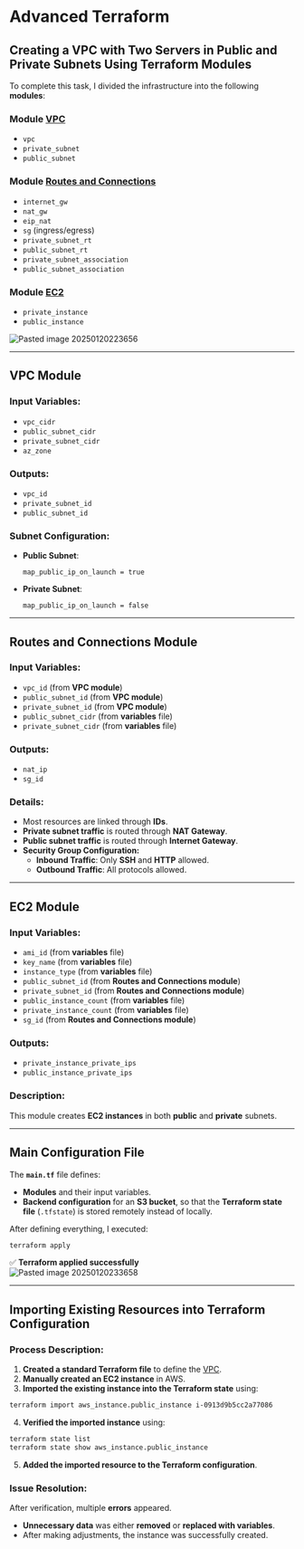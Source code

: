 # **Advanced Terraform**

## **Creating a VPC with Two Servers in Public and Private Subnets Using Terraform Modules**

To complete this task, I divided the infrastructure into the following **modules**:

### **Module [VPC](terraform_modules/modules/vpc/main.tf)**

- `vpc`
- `private_subnet`
- `public_subnet`

### **Module [Routes and Connections](terraform_modules/modules/routes_and_connections/main.tf)**

- `internet_gw`
- `nat_gw`
- `eip_nat`
- `sg` (ingress/egress)
- `private_subnet_rt`
- `public_subnet_rt`
- `private_subnet_association`
- `public_subnet_association`

### **Module [EC2](terraform_modules/modules/ec2/main.tf)**

- `private_instance`
- `public_instance`

![Pasted image 20250120223656](https://github.com/user-attachments/assets/e2a4434a-2cf3-421f-84b4-79032a46aba6)

---

## **VPC Module**

### **Input Variables:**
- `vpc_cidr`
- `public_subnet_cidr`
- `private_subnet_cidr`
- `az_zone`

### **Outputs:**
- `vpc_id`
- `private_subnet_id`
- `public_subnet_id`

### **Subnet Configuration:**
- **Public Subnet**:  
  ```hcl
  map_public_ip_on_launch = true
  ```
- **Private Subnet**:  
  ```hcl
  map_public_ip_on_launch = false
  ```

---

## **Routes and Connections Module**

### **Input Variables:**
- `vpc_id` (from **VPC module**)
- `public_subnet_id` (from **VPC module**)
- `private_subnet_id` (from **VPC module**)
- `public_subnet_cidr` (from **variables** file)
- `private_subnet_cidr` (from **variables** file)

### **Outputs:**
- `nat_ip`
- `sg_id`

### **Details:**
- Most resources are linked through **IDs**.
- **Private subnet traffic** is routed through **NAT Gateway**.
- **Public subnet traffic** is routed through **Internet Gateway**.
- **Security Group Configuration:**
  - **Inbound Traffic**: Only **SSH** and **HTTP** allowed.
  - **Outbound Traffic**: All protocols allowed.

---

## **EC2 Module**

### **Input Variables:**
- `ami_id` (from **variables** file)
- `key_name` (from **variables** file)
- `instance_type` (from **variables** file)
- `public_subnet_id` (from **Routes and Connections module**)
- `private_subnet_id` (from **Routes and Connections module**)
- `public_instance_count` (from **variables** file)
- `private_instance_count` (from **variables** file)
- `sg_id` (from **Routes and Connections module**)

### **Outputs:**
- `private_instance_private_ips`
- `public_instance_private_ips`

### **Description:**
This module creates **EC2 instances** in both **public** and **private** subnets.

---

## **Main Configuration File**

The **`main.tf`** file defines:
- **Modules** and their input variables.
- **Backend configuration** for an **S3 bucket**, so that the **Terraform state file** (`.tfstate`) is stored remotely instead of locally.

After defining everything, I executed:

```sh
terraform apply
```

✅ **Terraform applied successfully**  
![Pasted image 20250120233658](https://github.com/user-attachments/assets/9d2e0ff8-9af6-4a8a-bebe-97db391378c5)

---

## **Importing Existing Resources into Terraform Configuration**

### **Process Description:**
1. **Created a standard Terraform file** to define the [VPC](terraform_import/main.tf).
2. **Manually created an EC2 instance** in AWS.
3. **Imported the existing instance into the Terraform state** using:

```sh
terraform import aws_instance.public_instance i-0913d9b5cc2a77086
```

4. **Verified the imported instance** using:

```sh
terraform state list
terraform state show aws_instance.public_instance
```

5. **Added the imported resource to the Terraform configuration**.

### **Issue Resolution:**
After verification, multiple **errors** appeared.  
- **Unnecessary data** was either **removed** or **replaced with variables**.  
- After making adjustments, the instance was successfully created.